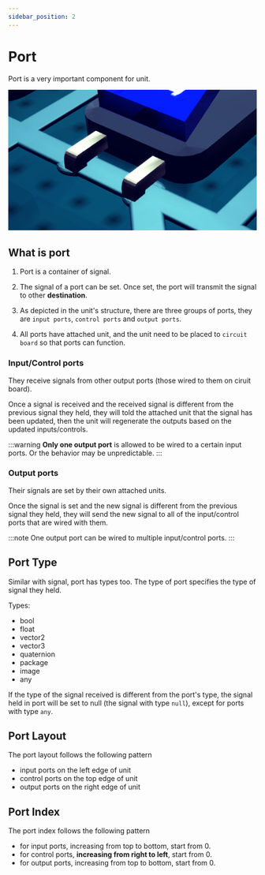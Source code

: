 ```yaml
---
sidebar_position: 2
---
```

# Port

Port is a very important component for unit.

![port](./img/port.png)

## What is port
1. Port is a container of signal.

2. The signal of a port can be set. Once set, the port will transmit the signal to other **destination**.

3. As depicted in the unit's structure, there are three groups of ports, they are `input ports`, `control ports` and `output ports`.

4. All ports have attached unit, and the unit need to be placed to `circuit board` so that ports can function.

### Input/Control ports
They receive signals from other output ports (those wired to them on ciruit board).

Once a signal is received and the received signal is different from the previous signal they held, they will told the attached unit that the signal has been updated, then the unit will regenerate the outputs based on the updated inputs/controls.

:::warning
**Only one output port** is allowed to be wired to a certain input ports. Or the behavior may be unpredictable.
:::

### Output ports
Their signals are set by their own attached units.

Once the signal is set and the new signal is different from the previous signal they held, they will send the new signal to all of the input/control ports that are wired with them.

:::note
One output port can be wired to multiple input/control ports.
:::

## Port Type
Similar with signal, port has types too. The type of port specifies the type of signal they held.

Types:
- bool
- float
- vector2
- vector3
- quaternion
- package
- image
- any

If the type of the signal received is different from the port's type, the signal held in port will be set to null (the signal with type `null`), except for ports with type `any`.

## Port Layout
The port layout follows the following pattern
- input ports on the left edge of unit
- control ports on the top edge of unit
- output ports on the right edge of unit

## Port Index
The port index follows the following pattern
- for input ports, increasing from top to bottom, start from 0.
- for control ports, **increasing from right to left**, start from 0.
- for output ports, increasing from top to bottom, start from 0.

